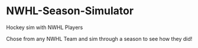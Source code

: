 # NWHL-Season-Simulator
Hockey sim with NWHL Players

Chose from any NWHL Team and sim through a season to see how they did!
